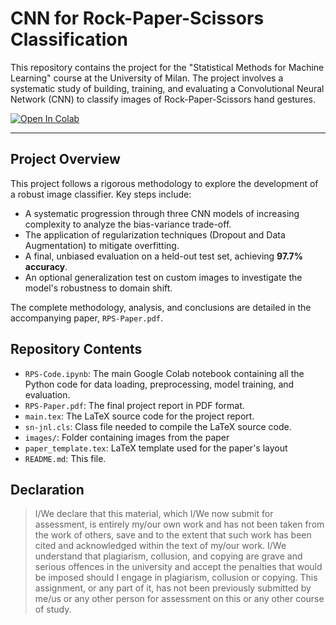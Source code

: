 # CNN for Rock-Paper-Scissors Classification

This repository contains the project for the "Statistical Methods for Machine Learning" course at the University of Milan. The project involves a systematic study of building, training, and evaluating a Convolutional Neural Network (CNN) to classify images of Rock-Paper-Scissors hand gestures.

[![Open In Colab](https://colab.research.google.com/assets/colab-badge.svg)](https://colab.research.google.com/github/AgatElite/rock-paper-scissors/blob/main/RPS-Code.ipynb)

---

## Project Overview

This project follows a rigorous methodology to explore the development of a robust image classifier. Key steps include:
- A systematic progression through three CNN models of increasing complexity to analyze the bias-variance trade-off.
- The application of regularization techniques (Dropout and Data Augmentation) to mitigate overfitting.
- A final, unbiased evaluation on a held-out test set, achieving **97.7% accuracy**.
- An optional generalization test on custom images to investigate the model's robustness to domain shift.

The complete methodology, analysis, and conclusions are detailed in the accompanying paper, `RPS-Paper.pdf`.

## Repository Contents

* `RPS-Code.ipynb`: The main Google Colab notebook containing all the Python code for data loading, preprocessing, model training, and evaluation.
* `RPS-Paper.pdf`: The final project report in PDF format.
* `main.tex`: The LaTeX source code for the project report.
* `sn-jnl.cls`: Class file needed to compile the LaTeX source code.
* `images/`: Folder containing images from the paper
* `paper_template.tex`: LaTeX template used for the paper's layout
* `README.md`: This file.

## Declaration 

> I/We declare that this material, which I/We now submit for assessment, is entirely my/our own work and has not been taken from the work of others, save and to the extent that such work has been cited and acknowledged within the text of my/our work. I/We understand that plagiarism, collusion, and copying are grave and serious offences in the university and accept the penalties that would be imposed should I engage in plagiarism, collusion or copying. This assignment, or any part of it, has not been previously submitted by me/us or any other person for assessment on this or any other course of study.
